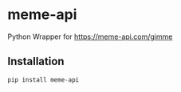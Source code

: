 # meme-api
Python Wrapper for https://meme-api.com/gimme

## Installation
```python
pip install meme-api
```
